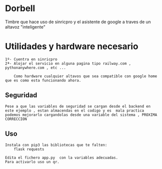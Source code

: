 # Dorbell
Timbre que hace uso de sinricpro y el asistente de google a traves de un altavoz "inteligente"

# Utilidades y hardware necesario

    1º- Cuentra en sinricpro
    2ª- Alojar el servicio en alguna pagina tipo railway.com ,  pythonanywhere.com , etc ...

        Como hardware cualquier altavos que sea compatible con google home que es como esta funcionando ahora.

## Seguridad

    Pese a que las variables de seguridad se cargan desde el backend en este ejemplo , estan almacendas en el codigo y es  mala practica podemos mejorarlo cargandolas desde una variable del sistema , PROXIMA CORRECCION

## Uso 

    Instala con pip3 las bibliotecas que te falten:
        flask requests
    
    Edita el fichero app.py  con la variables adecuadas.
    Para activarlo uso un qr.